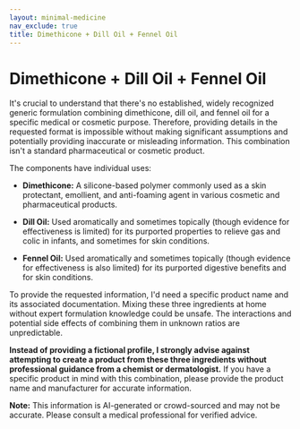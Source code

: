 ```yaml
---
layout: minimal-medicine
nav_exclude: true
title: Dimethicone + Dill Oil + Fennel Oil
---
```


# Dimethicone + Dill Oil + Fennel Oil

It's crucial to understand that there's no established, widely recognized generic formulation combining dimethicone, dill oil, and fennel oil for a specific medical or cosmetic purpose.  Therefore, providing details in the requested format is impossible without making significant assumptions and potentially providing inaccurate or misleading information.  This combination isn't a standard pharmaceutical or cosmetic product.

The components have individual uses:

* **Dimethicone:** A silicone-based polymer commonly used as a skin protectant, emollient, and anti-foaming agent in various cosmetic and pharmaceutical products.

* **Dill Oil:**  Used aromatically and sometimes topically (though evidence for effectiveness is limited) for its purported properties to relieve gas and colic in infants, and sometimes for skin conditions.

* **Fennel Oil:**  Used aromatically and sometimes topically (though evidence for effectiveness is also limited) for its purported digestive benefits and for skin conditions.


To provide the requested information, I'd need a specific product name and its associated documentation.  Mixing these three ingredients at home without expert formulation knowledge could be unsafe.  The interactions and potential side effects of combining them in unknown ratios are unpredictable.

**Instead of providing a fictional profile, I strongly advise against attempting to create a product from these three ingredients without professional guidance from a chemist or dermatologist.** If you have a specific product in mind with this combination, please provide the product name and manufacturer for accurate information.


**Note:** This information is AI-generated or crowd-sourced and may not be accurate. Please consult a medical professional for verified advice.